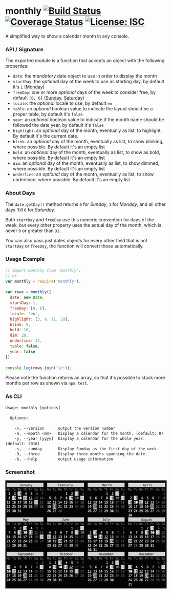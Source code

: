 # monthly [![Build Status](https://travis-ci.com/WebReflection/monthly.svg?branch=master)](https://travis-ci.com/WebReflection/monthly) [![Coverage Status](https://coveralls.io/repos/github/WebReflection/monthly/badge.svg?branch=master)](https://coveralls.io/github/WebReflection/monthly?branch=master) [![License: ISC](https://img.shields.io/badge/License-ISC-yellow.svg)](https://opensource.org/licenses/ISC)

A simplified way to show a calendar month in any console.

### API / Signature

The exported module is a function that accepts an object with the following properties:

  * `date`: the _mandatory_ date object to use in order to display the month
  * `startDay`: the _optional_ day of the week to use as starting day, by default it's `1` ([Monday](https://github.com/WebReflection/monthly#about-days))
  * `freeDay`: one or more _optional_ days of the week to consider free, by default `[0, 6]` ([Sunday](https://github.com/WebReflection/monthly#about-days), [Saturday](https://github.com/WebReflection/monthly#about-days))
  * `locale`: the _optional_ locale to use, by default `en`
  * `table`: an _optional_ boolean value to indicate the layout should be a proper table, by default it's `false`
  * `year`: an _optional_ boolean value to indicate if the month name should be followed the date year, by default it's `false`
  * `highlight`: an _optional_ day of the month, eventually as list, to highlight. By default it's the current date.
  * `blink`: an _optional_ day of the month, eventually as list, to show blinking, where possible. By default it's an empty list
  * `bold`: an _optional_ day of the month, eventually as list, to show as bold, where possible. By default it's an empty list
  * `dim`: an _optional_ day of the month, eventually as list, to show dimmed, where possible. By default it's an empty list
  * `underline`: an _optional_ day of the month, eventually as list, to show underlined, where possible. By default it's an empty list


### About Days

The `date.getDay()` method returns `0` for _Sunday_, `1` for _Monday_, and all other days 'till `6` for _Saturday_.

Both `startDay` and `freeDay` use this numeric convention for days of the week, but every other property uses the actual day of the month, which is never `0` or greater than `31`.

You can also pass just dates objects for every other field that is not `startDay` or `freeDay`, the function will convert those automatically.


### Usage Example

```js
// import monthly from 'monthly';
// or ...
var monthly = require('monthly');

var rows = monthly({
  date: new Date,
  startDay: 1,
  freeDay: [0, 6],
  locale: 'en',
  highlight: [3, 9, 11, 20],
  blink: 9,
  bold: 10,
  dim: 28,
  underline: 12,
  table: false,
  year: false
});

console.log(rows.join('\n'));
```

Please note the function returns an array, so that it's possible to stack more months per row as shown via `npm test`.

### As CLI

```
Usage: monthly [options]

  Options:

    -v, --version      output the version number
    -m, --month <mm>   Display a calendar for the month. (default: 8)
    -y, --year [yyyy]  Display a calendar for the whole year. (default: 2018)
    -s, --sunday       Display Sunday as the first day of the week.
    -3, --three        Display three months spanning the date.
    -h, --help         output usage information
```


### Screenshot

![the whole year in console](./screenshot.png)
